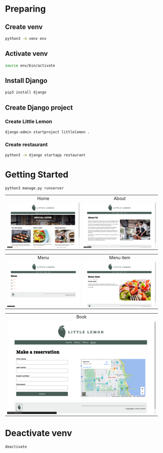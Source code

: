 # Preparing
## Create venv
```bash
python3 -m venv env
```

## Activate venv
```bash
source env/bin/activate
```

## Install Django
```bash
pip3 install django
```

## Create Django project
### Create Little Lemon
```bash
django-admin startproject littlelemon .
```

### Create restaurant
```bash
python3 -m django startapp restaurant
```

# Getting Started
```bash
python3 manage.py runserver
```
<table align='center'>
  <tr align='center'>
    <td>Home</td>
    <td>About</td>
  </tr>
  <tr align='center'>
    <td>
      <img src='https://github.com/truonganhvu205/little-lemon-be/blob/main/little-lemon-django-truong-anh-vu-11-24-2023/little-lemon-django-truong-anh-vu-11-24-2023-pic-1.png' />
    </td>
    <td>
      <img src='https://github.com/truonganhvu205/little-lemon-be/blob/main/little-lemon-django-truong-anh-vu-11-24-2023/little-lemon-django-truong-anh-vu-11-24-2023-pic-2.png' />
    </td>
  </tr>
</table>

<table align='center'>
  <tr align='center'>
    <td>Menu</td>
    <td>Menu item</td>
  </tr>
  <tr align='center'>
    <td>
      <img src='https://github.com/truonganhvu205/little-lemon-be/blob/main/little-lemon-django-truong-anh-vu-11-24-2023/little-lemon-django-truong-anh-vu-11-24-2023-pic-3.png' />
    </td>
    <td>
      <img src='https://github.com/truonganhvu205/little-lemon-be/blob/main/little-lemon-django-truong-anh-vu-11-24-2023/little-lemon-django-truong-anh-vu-11-24-2023-pic-4.png' />
    </td>
  </tr>
</table>

<table align='center'>
  <tr align='center'>
    <td>Book</td>
  </tr>
  <tr align='center'>
    <td>
      <img src='https://github.com/truonganhvu205/little-lemon-be/blob/main/little-lemon-django-truong-anh-vu-11-24-2023/little-lemon-django-truong-anh-vu-11-24-2023-pic-5.png' />
    </td>
  </tr>
</table>

# Deactivate venv
```bash
deactivate
```
